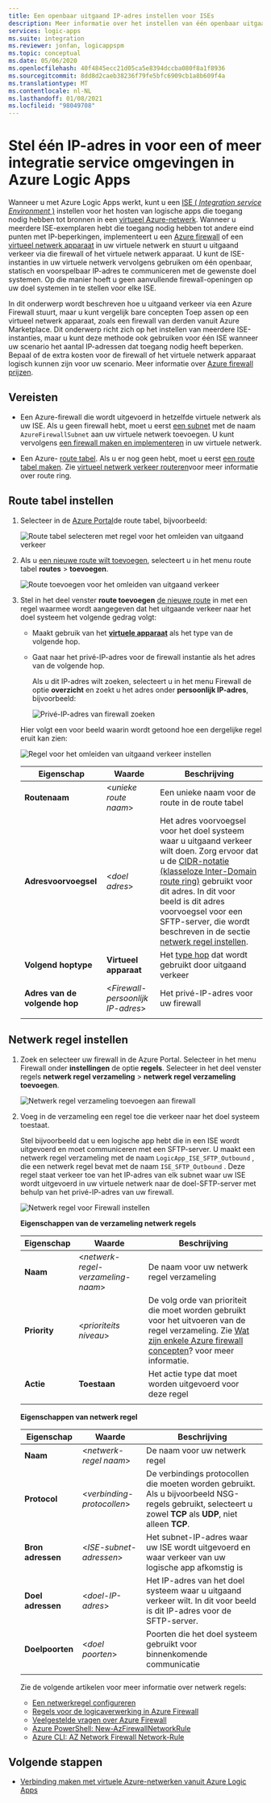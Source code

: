 ```yaml
---
title: Een openbaar uitgaand IP-adres instellen voor ISEs
description: Meer informatie over het instellen van één openbaar uitgaand IP-adres voor integratie service omgevingen (ISEs) in Azure Logic Apps
services: logic-apps
ms.suite: integration
ms.reviewer: jonfan, logicappspm
ms.topic: conceptual
ms.date: 05/06/2020
ms.openlocfilehash: 40f4845ecc21d05ca5e8394dccba080f8a1f8936
ms.sourcegitcommit: 8dd8d2caeb38236f79fe5bfc6909cb1a8b609f4a
ms.translationtype: MT
ms.contentlocale: nl-NL
ms.lasthandoff: 01/08/2021
ms.locfileid: "98049708"
---
```

# <a name="set-up-a-single-ip-address-for-one-or-more-integration-service-environments-in-azure-logic-apps"></a>Stel één IP-adres in voor een of meer integratie service omgevingen in Azure Logic Apps

Wanneer u met Azure Logic Apps werkt, kunt u een [ISE ( *Integration service Environment* )](../logic-apps/connect-virtual-network-vnet-isolated-environment-overview.md) instellen voor het hosten van logische apps die toegang nodig hebben tot bronnen in een [virtueel Azure-netwerk](../virtual-network/virtual-networks-overview.md). Wanneer u meerdere ISE-exemplaren hebt die toegang nodig hebben tot andere eind punten met IP-beperkingen, implementeert u een [Azure firewall](../firewall/overview.md) of een [virtueel netwerk apparaat](../virtual-network/virtual-networks-overview.md#filter-network-traffic) in uw virtuele netwerk en stuurt u uitgaand verkeer via die firewall of het virtuele netwerk apparaat. U kunt de ISE-instanties in uw virtuele netwerk vervolgens gebruiken om één openbaar, statisch en voorspelbaar IP-adres te communiceren met de gewenste doel systemen. Op die manier hoeft u geen aanvullende firewall-openingen op uw doel systemen in te stellen voor elke ISE.

In dit onderwerp wordt beschreven hoe u uitgaand verkeer via een Azure Firewall stuurt, maar u kunt vergelijk bare concepten Toep assen op een virtueel netwerk apparaat, zoals een firewall van derden vanuit Azure Marketplace. Dit onderwerp richt zich op het instellen van meerdere ISE-instanties, maar u kunt deze methode ook gebruiken voor één ISE wanneer uw scenario het aantal IP-adressen dat toegang nodig heeft beperken. Bepaal of de extra kosten voor de firewall of het virtuele netwerk apparaat logisch kunnen zijn voor uw scenario. Meer informatie over [Azure firewall prijzen](https://azure.microsoft.com/pricing/details/azure-firewall/).

## <a name="prerequisites"></a>Vereisten

* Een Azure-firewall die wordt uitgevoerd in hetzelfde virtuele netwerk als uw ISE. Als u geen firewall hebt, moet u eerst [een subnet](../virtual-network/virtual-network-manage-subnet.md#add-a-subnet) met de naam `AzureFirewallSubnet` aan uw virtuele netwerk toevoegen. U kunt vervolgens [een firewall maken en implementeren](../firewall/tutorial-firewall-deploy-portal.md#deploy-the-firewall) in uw virtuele netwerk.

* Een Azure- [route tabel](../virtual-network/manage-route-table.md). Als u er nog geen hebt, moet u eerst [een route tabel maken](../virtual-network/manage-route-table.md#create-a-route-table). Zie [virtueel netwerk verkeer routeren](../virtual-network/virtual-networks-udr-overview.md)voor meer informatie over route ring.

## <a name="set-up-route-table"></a>Route tabel instellen

1. Selecteer in de [Azure Portal](https://portal.azure.com)de route tabel, bijvoorbeeld:

   ![Route tabel selecteren met regel voor het omleiden van uitgaand verkeer](./media/connect-virtual-network-vnet-set-up-single-ip-address/select-route-table-for-virtual-network.png)

1. Als u [een nieuwe route wilt toevoegen](../virtual-network/manage-route-table.md#create-a-route), selecteert u in het menu route tabel **routes**  >  **toevoegen**.

   ![Route toevoegen voor het omleiden van uitgaand verkeer](./media/connect-virtual-network-vnet-set-up-single-ip-address/add-route-to-route-table.png)

1. Stel in het deel venster **route toevoegen** [de nieuwe route](../virtual-network/manage-route-table.md#create-a-route) in met een regel waarmee wordt aangegeven dat het uitgaande verkeer naar het doel systeem het volgende gedrag volgt:

   * Maakt gebruik van het [**virtuele apparaat**](../virtual-network/virtual-networks-udr-overview.md#user-defined) als het type van de volgende hop.

   * Gaat naar het privé-IP-adres voor de firewall instantie als het adres van de volgende hop.

     Als u dit IP-adres wilt zoeken, selecteert u in het menu Firewall de optie **overzicht** en zoekt u het adres onder **persoonlijk IP-adres**, bijvoorbeeld:

     ![Privé-IP-adres van firewall zoeken](./media/connect-virtual-network-vnet-set-up-single-ip-address/find-firewall-private-ip-address.png)

   Hier volgt een voor beeld waarin wordt getoond hoe een dergelijke regel eruit kan zien:

   ![Regel voor het omleiden van uitgaand verkeer instellen](./media/connect-virtual-network-vnet-set-up-single-ip-address/add-rule-to-route-table.png)

   | Eigenschap | Waarde | Beschrijving |
   |----------|-------|-------------|
   | **Routenaam** | <*unieke route naam*> | Een unieke naam voor de route in de route tabel |
   | **Adresvoorvoegsel** | <*doel adres*> | Het adres voorvoegsel voor het doel systeem waar u uitgaand verkeer wilt doen. Zorg ervoor dat u de [CIDR-notatie (klasseloze Inter-Domain route ring)](https://en.wikipedia.org/wiki/Classless_Inter-Domain_Routing) gebruikt voor dit adres. In dit voor beeld is dit adres voorvoegsel voor een SFTP-server, die wordt beschreven in de sectie [netwerk regel instellen](#set-up-network-rule). |
   | **Volgend hoptype** | **Virtueel apparaat** | Het [type hop](../virtual-network/virtual-networks-udr-overview.md#next-hop-types-across-azure-tools) dat wordt gebruikt door uitgaand verkeer |
   | **Adres van de volgende hop** | <*Firewall-persoonlijk IP-adres*> | Het privé-IP-adres voor uw firewall |
   |||

<a name="set-up-network-rule"></a>

## <a name="set-up-network-rule"></a>Netwerk regel instellen

1. Zoek en selecteer uw firewall in de Azure Portal. Selecteer in het menu Firewall onder **instellingen** de optie **regels**. Selecteer in het deel venster regels **netwerk regel verzameling**  >  **netwerk regel verzameling toevoegen**.

   ![Netwerk regel verzameling toevoegen aan firewall](./media/connect-virtual-network-vnet-set-up-single-ip-address/add-network-rule-collection.png)

1. Voeg in de verzameling een regel toe die verkeer naar het doel systeem toestaat.

   Stel bijvoorbeeld dat u een logische app hebt die in een ISE wordt uitgevoerd en moet communiceren met een SFTP-server. U maakt een netwerk regel verzameling met de naam `LogicApp_ISE_SFTP_Outbound` , die een netwerk regel bevat met de naam `ISE_SFTP_Outbound` . Deze regel staat verkeer toe van het IP-adres van elk subnet waar uw ISE wordt uitgevoerd in uw virtuele netwerk naar de doel-SFTP-server met behulp van het privé-IP-adres van uw firewall.

   ![Netwerk regel voor Firewall instellen](./media/connect-virtual-network-vnet-set-up-single-ip-address/set-up-network-rule-for-firewall.png)

   **Eigenschappen van de verzameling netwerk regels**

   | Eigenschap | Waarde | Beschrijving |
   |----------|-------|-------------|
   | **Naam** | <*netwerk-regel-verzameling-naam*> | De naam voor uw netwerk regel verzameling |
   | **Priority** | <*prioriteits niveau*> | De volg orde van prioriteit die moet worden gebruikt voor het uitvoeren van de regel verzameling. Zie [Wat zijn enkele Azure firewall concepten](../firewall/firewall-faq.yml#what-are-some-azure-firewall-concepts)? voor meer informatie. |
   | **Actie** | **Toestaan** | Het actie type dat moet worden uitgevoerd voor deze regel |
   |||

   **Eigenschappen van netwerk regel**

   | Eigenschap | Waarde | Beschrijving |
   |----------|-------|-------------|
   | **Naam** | <*netwerk-regel naam*> | De naam voor uw netwerk regel |
   | **Protocol** | <*verbinding-protocollen*> | De verbindings protocollen die moeten worden gebruikt. Als u bijvoorbeeld NSG-regels gebruikt, selecteert u zowel **TCP** als **UDP**, niet alleen **TCP**. |
   | **Bron adressen** | <*ISE-subnet-adressen*> | Het subnet-IP-adres waar uw ISE wordt uitgevoerd en waar verkeer van uw logische app afkomstig is |
   | **Doel adressen** | <*doel-IP-adres*> | Het IP-adres van het doel systeem waar u uitgaand verkeer wilt. In dit voor beeld is dit IP-adres voor de SFTP-server. |
   | **Doelpoorten** | <*doel poorten*> | Poorten die het doel systeem gebruikt voor binnenkomende communicatie |
   |||

   Zie de volgende artikelen voor meer informatie over netwerk regels:

   * [Een netwerkregel configureren](../firewall/tutorial-firewall-deploy-portal.md#configure-a-network-rule)
   * [Regels voor de logicaverwerking in Azure Firewall](../firewall/rule-processing.md#network-rules-and-applications-rules)
   * [Veelgestelde vragen over Azure Firewall](../firewall/firewall-faq.yml)
   * [Azure PowerShell: New-AzFirewallNetworkRule](/powershell/module/az.network/new-azfirewallnetworkrule)
   * [Azure CLI: AZ Network Firewall Network-Rule](/cli/azure/ext/azure-firewall/network/firewall/network-rule?view=azure-cli-latest#ext-azure-firewall-az-network-firewall-network-rule-create)

## <a name="next-steps"></a>Volgende stappen

* [Verbinding maken met virtuele Azure-netwerken vanuit Azure Logic Apps](../logic-apps/connect-virtual-network-vnet-isolated-environment.md)
